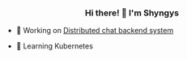 ### <div align="center">Hi there! 👋 I'm Shyngys</div>    

- 🔭 Working on [Distributed chat backend system](https://github.com/bytestreme/chattifier-backend)  
  

- 📘 Learning Kubernetes  
  
